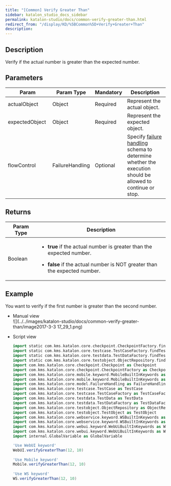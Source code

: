 ```yaml
---
title: "[Common] Verify Greater Than" 
sidebar: katalon_studio_docs_sidebar
permalink: katalon-studio/docs/common-verify-greater-than.html 
redirect_from: "/display/KD/%5BCommon%5D+Verify+Greater+Than" 
description: 
---
```

Description  
-------------

Verify if the actual number is greater than the expected number.

Parameters  
------------

| Param | Param Type | Mandatory | Description |
| --- | --- | --- | --- |
| actualObject  | Object  | Required | Represent the actual object. |
| expectedObject  | Object  | Required | Represent the expected object. |
| flowControl | FailureHandling | Optional | Specify [failure handling](https://docs.katalon.com/x/qAAM) schema to determine whether the execution should be allowed to continue or stop. |

Returns 
--------

<table><thead><tr><th>Param Type</th><th>Description</th></tr></thead><tbody><tr><td>Boolean</td><td><ul><li><p><strong>true</strong>&nbsp;if the actual number is greater than the expected number.</p></li><li><p><strong>false</strong>&nbsp;if the actual number is NOT greater than the expected number.</p></li></ul></td></tr></tbody></table>

Example  
---------

You want to verify if the first number is greater than the second number.

*   Manual view    
    ![](../../images/katalon-studio/docs/common-verify-greater-than/image2017-3-3 17_29_1.png)
*   Script view 
    
    ```groovy
    import static com.kms.katalon.core.checkpoint.CheckpointFactory.findCheckpoint
    import static com.kms.katalon.core.testcase.TestCaseFactory.findTestCase
    import static com.kms.katalon.core.testdata.TestDataFactory.findTestData
    import static com.kms.katalon.core.testobject.ObjectRepository.findTestObject
    import com.kms.katalon.core.checkpoint.Checkpoint as Checkpoint
    import com.kms.katalon.core.checkpoint.CheckpointFactory as CheckpointFactory
    import com.kms.katalon.core.mobile.keyword.MobileBuiltInKeywords as MobileBuiltInKeywords
    import com.kms.katalon.core.mobile.keyword.MobileBuiltInKeywords as Mobile
    import com.kms.katalon.core.model.FailureHandling as FailureHandling
    import com.kms.katalon.core.testcase.TestCase as TestCase
    import com.kms.katalon.core.testcase.TestCaseFactory as TestCaseFactory
    import com.kms.katalon.core.testdata.TestData as TestData
    import com.kms.katalon.core.testdata.TestDataFactory as TestDataFactory
    import com.kms.katalon.core.testobject.ObjectRepository as ObjectRepository
    import com.kms.katalon.core.testobject.TestObject as TestObject
    import com.kms.katalon.core.webservice.keyword.WSBuiltInKeywords as WSBuiltInKeywords
    import com.kms.katalon.core.webservice.keyword.WSBuiltInKeywords as WS
    import com.kms.katalon.core.webui.keyword.WebUiBuiltInKeywords as WebUiBuiltInKeywords
    import com.kms.katalon.core.webui.keyword.WebUiBuiltInKeywords as WebUI
    import internal.GlobalVariable as GlobalVariable
    
    'Use WebUI keyword'
    WebUI.verifyGreaterThan(12, 10)
     
    'Use Mobile keyword'
    Mobile.verifyGreaterThan(12, 10)
     
    'Use WS keyword'
    WS.verifyGreaterThan(12, 10)
    ```